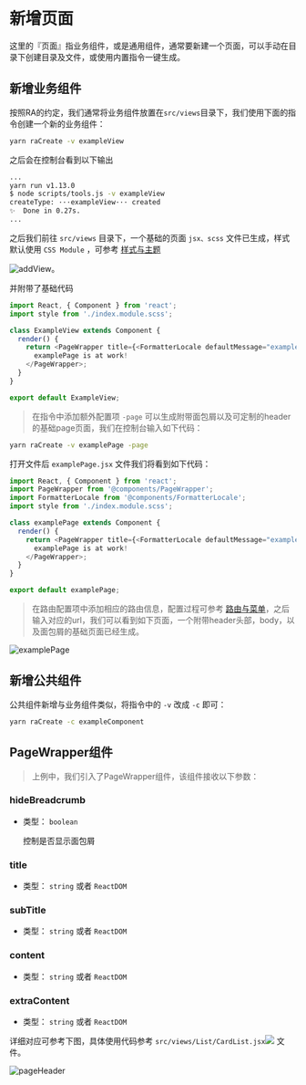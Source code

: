 # 新增页面

这里的『页面』指业务组件，或是通用组件，通常要新建一个页面，可以手动在目录下创建目录及文件，或使用内置指令一键生成。

## 新增业务组件 

按照RA的约定，我们通常将业务组件放置在`src/views`目录下，我们使用下面的指令创建一个新的业务组件：

```bash
yarn raCreate -v exampleView
```

之后会在控制台看到以下输出

```bash
...
yarn run v1.13.0
$ node scripts/tools.js -v exampleView
createType: ···exampleView··· created
✨  Done in 0.27s.
...
```

之后我们前往 `src/views` 目录下，一个基础的页面 `jsx、scss` 文件已生成，样式默认使用 `CSS Module` ，可参考 [样式与主题](/cssStyle)

![addView](/media/addView.png)。


并附带了基础代码
```javascript
import React, { Component } from 'react'; 
import style from './index.module.scss'; 

class ExampleView extends Component { 
  render() {
    return <PageWrapper title={<FormatterLocale defaultMessage="examplePage" />}> 
      examplePage is at work!
    </PageWrapper>; 
  } 
} 

export default ExampleView;
```

> 在指令中添加额外配置项 `-page` 可以生成附带面包屑以及可定制的header的基础page页面，我们在控制台输入如下代码：

```bash
yarn raCreate -v examplePage -page
```

打开文件后 `examplePage.jsx` 文件我们将看到如下代码：

```javascript
import React, { Component } from 'react'; 
import PageWrapper from '@components/PageWrapper'; 
import FormatterLocale from '@components/FormatterLocale'; 
import style from './index.module.scss'; 

class examplePage extends Component { 
  render() {
    return <PageWrapper title={<FormatterLocale defaultMessage="examplePage" />}> 
      examplePage is at work!
    </PageWrapper>; 
  } 
} 

export default examplePage;
```

>在路由配置项中添加相应的路由信息，配置过程可参考 [路由与菜单](/router)，之后输入对应的url，我们可以看到如下页面，一个附带header头部，body，以及面包屑的基础页面已经生成。

![examplePage](/media/examplePage.png)


## 新增公共组件

公共组件新增与业务组件类似，将指令中的 `-v` 改成 `-c` 即可：

```bash
yarn raCreate -c exampleComponent
```

## PageWrapper组件

>上例中，我们引入了PageWrapper组件，该组件接收以下参数：

### hideBreadcrumb

- 类型： `boolean`

  控制是否显示面包屑

### title

- 类型： `string` 或者 `ReactDOM`

### subTitle

- 类型： `string` 或者 `ReactDOM`

### content

- 类型： `string` 或者 `ReactDOM`

### extraContent

- 类型： `string` 或者 `ReactDOM`

详细对应可参考下图，具体使用代码参考 `src/views/List/CardList.jsx`[![](/media/link.svg)](https://github.com/EzioReturner/RATurbo-react-admin/blob/master/src/views/List/CardList.jsx) 文件。

![pageHeader](/media/pageHeader.png)